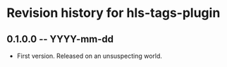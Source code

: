 # Revision history for hls-tags-plugin

## 0.1.0.0 -- YYYY-mm-dd

* First version. Released on an unsuspecting world.
